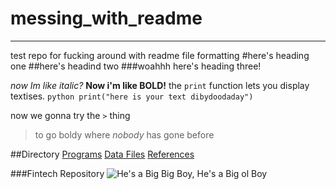 # messing_with_readme
---
test repo for fucking around with readme file formatting
#here's heading one
##here's headind two
###woahhh here's heading three!

*now Im like italic?*
**Now i'm like BOLD!**
the `print` function lets you display textises. 
```python print("here is your text dibydoodaday")```

now we gonna try the `>` thing
>to go boldy where *nobody* has gone before

##Directory
[Programs](https://programs.com)
[Data Files](https://datafiles.com)
[References](https://references.org)

###Fintech Repository
![He's a Big Big Boy, He's a Big ol Boy](https://i.ytimg.com/vi/Bg-ZzX-d0B0/maxresdefault.jpg)

